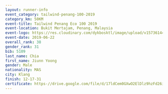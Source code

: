 ```yaml
--- 
layout: runner-info 
event_category: tailwind-penang-100-2019 
category_km: 50KM 
event-title: Tailwind Penang Eco 100 2019 
event-location: Bukit Mertajam, Penang, Malaysia 
event-logo: https://res.cloudinary.com/dykbosktl/image/upload/v1573614442/Logo/Logo_gqlzi3.jpg 
event-date: 2019-06-22 
overall_rank: 38
gender_rank: 31
bib: 5109
last_name: Chia
first_name: Jiunn Yoong
gender: Male
nationality: MAS
city: Klang
finish: 12-17-31
certificate: https-//drive.google.com/file/d/17ldCem0GXwO2ElDlz9hzFd26iD8E27R/view?usp=sharing
--- 
```

